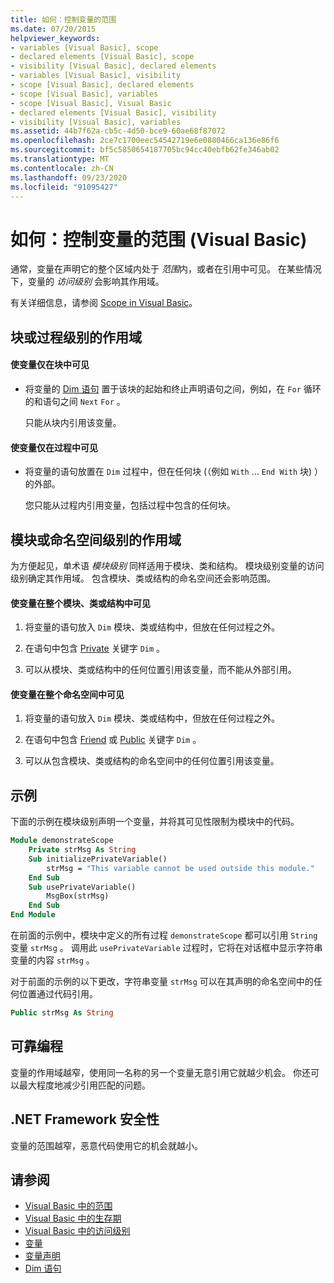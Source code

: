 ```yaml
---
title: 如何：控制变量的范围
ms.date: 07/20/2015
helpviewer_keywords:
- variables [Visual Basic], scope
- declared elements [Visual Basic], scope
- visibility [Visual Basic], declared elements
- variables [Visual Basic], visibility
- scope [Visual Basic], declared elements
- scope [Visual Basic], variables
- scope [Visual Basic], Visual Basic
- declared elements [Visual Basic], visibility
- visibility [Visual Basic], variables
ms.assetid: 44b7f62a-cb5c-4d50-bce9-60ae68f87072
ms.openlocfilehash: 2ce7c1700eec54542719e6e0880466ca136e86f6
ms.sourcegitcommit: bf5c5850654187705bc94cc40ebfb62fe346ab02
ms.translationtype: MT
ms.contentlocale: zh-CN
ms.lasthandoff: 09/23/2020
ms.locfileid: "91095427"
---
```

# <a name="how-to-control-the-scope-of-a-variable-visual-basic"></a>如何：控制变量的范围 (Visual Basic)

通常，变量在声明它的整个区域内处于 *范围*内，或者在引用中可见。 在某些情况下，变量的 *访问级别* 会影响其作用域。  
  
 有关详细信息，请参阅 [Scope in Visual Basic](scope.md)。  
  
## <a name="scope-at-block-or-procedure-level"></a>块或过程级别的作用域  
  
#### <a name="to-make-a-variable-visible-only-within-a-block"></a>使变量仅在块中可见  
  
- 将变量的 [Dim 语句](../../../language-reference/statements/dim-statement.md) 置于该块的起始和终止声明语句之间，例如，在 `For` 循环的和语句之间 `Next` `For` 。  
  
     只能从块内引用该变量。  
  
#### <a name="to-make-a-variable-visible-only-within-a-procedure"></a>使变量仅在过程中可见  
  
- 将变量的语句放置在 `Dim` 过程中，但在任何块 (（例如 `With` ... `End With` 块) ）的外部。  
  
     您只能从过程内引用变量，包括过程中包含的任何块。  
  
## <a name="scope-at-module-or-namespace-level"></a>模块或命名空间级别的作用域  

 为方便起见，单术语 *模块级别* 同样适用于模块、类和结构。 模块级别变量的访问级别确定其作用域。 包含模块、类或结构的命名空间还会影响范围。  
  
#### <a name="to-make-a-variable-visible-throughout-a-module-class-or-structure"></a>使变量在整个模块、类或结构中可见  
  
1. 将变量的语句放入 `Dim` 模块、类或结构中，但放在任何过程之外。  
  
2. 在语句中包含 [Private](../../../language-reference/modifiers/private.md) 关键字 `Dim` 。  
  
3. 可以从模块、类或结构中的任何位置引用该变量，而不能从外部引用。  
  
#### <a name="to-make-a-variable-visible-throughout-a-namespace"></a>使变量在整个命名空间中可见  
  
1. 将变量的语句放入 `Dim` 模块、类或结构中，但放在任何过程之外。  
  
2. 在语句中包含 [Friend](../../../language-reference/modifiers/friend.md) 或 [Public](../../../language-reference/modifiers/public.md) 关键字 `Dim` 。  
  
3. 可以从包含模块、类或结构的命名空间中的任何位置引用该变量。  
  
## <a name="example"></a>示例  

 下面的示例在模块级别声明一个变量，并将其可见性限制为模块中的代码。  
  
```vb  
Module demonstrateScope  
    Private strMsg As String  
    Sub initializePrivateVariable()  
        strMsg = "This variable cannot be used outside this module."  
    End Sub  
    Sub usePrivateVariable()  
        MsgBox(strMsg)  
    End Sub  
End Module  
```  
  
 在前面的示例中，模块中定义的所有过程 `demonstrateScope` 都可以引用 `String` 变量 `strMsg` 。 调用此 `usePrivateVariable` 过程时，它将在对话框中显示字符串变量的内容 `strMsg` 。  
  
 对于前面的示例的以下更改，字符串变量 `strMsg` 可以在其声明的命名空间中的任何位置通过代码引用。  
  
```vb  
Public strMsg As String  
```  
  
## <a name="robust-programming"></a>可靠编程  

 变量的作用域越窄，使用同一名称的另一个变量无意引用它就越少机会。 你还可以最大程度地减少引用匹配的问题。  
  
## <a name="net-framework-security"></a>.NET Framework 安全性  

 变量的范围越窄，恶意代码使用它的机会就越小。  
  
## <a name="see-also"></a>请参阅

- [Visual Basic 中的范围](scope.md)
- [Visual Basic 中的生存期](lifetime.md)
- [Visual Basic 中的访问级别](access-levels.md)
- [变量](../variables/index.md)
- [变量声明](../variables/variable-declaration.md)
- [Dim 语句](../../../language-reference/statements/dim-statement.md)
